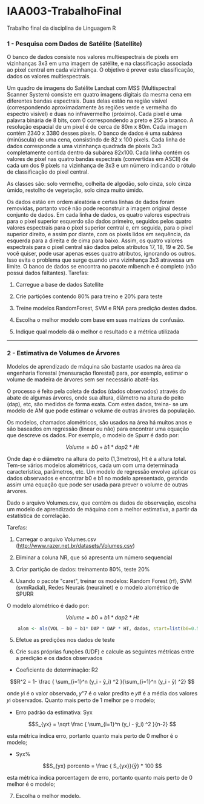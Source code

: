 # IAA003-TrabalhoFinal
Trabalho final da disciplina de Linguagem R 

### 1 - Pesquisa com Dados de Satélite (Satellite)

O banco de dados consiste nos valores multiespectrais de pixels em vizinhanças 3x3 em uma imagem de satélite, e na classificação associada ao pixel central em cada vizinhança. O objetivo é prever esta classificação, dados os valores multiespectrais.

Um quadro de imagens do Satélite Landsat com MSS (Multispectral Scanner System) consiste em quatro imagens digitais da mesma cena em diferentes bandas espectrais. Duas delas estão na região visível (correspondendo aproximadamente às regiões verde e vermelha do espectro visível) e duas no infravermelho (próximo). Cada pixel é uma palavra binária de 8 bits, com 0 correspondendo a preto e 255 a branco. A resolução espacial de um pixel é de cerca de 80m x 80m. Cada imagem contém 2340 x 3380 desses pixels. O banco de dados é uma subárea (minúscula) de uma cena, consistindo de 82 x 100 pixels. Cada linha de dados corresponde a uma vizinhança quadrada de pixels 3x3 completamente contida dentro da subárea 82x100. Cada linha contém os valores de pixel nas quatro bandas espectrais (convertidas em ASCII) de cada um dos 9 pixels na vizinhança de 3x3 e um número indicando o rótulo de classificação do pixel central.

As classes são: solo vermelho, colheita de algodão, solo cinza, solo cinza úmido, restolho de vegetação, solo cinza muito úmido.

Os dados estão em ordem aleatória e certas linhas de dados foram removidas, portanto você não pode reconstruir a imagem original desse conjunto de dados. Em cada linha de dados, os quatro valores espectrais para o pixel superior esquerdo são dados primeiro, seguidos pelos quatro valores espectrais para o pixel superior central e, em seguida, para o pixel superior direito, e assim por diante, com os pixels lidos em sequência, da esquerda para a direita e de cima para baixo. Assim, os quatro valores espectrais para o pixel central são dados pelos atributos 17, 18, 19 e 20. Se você quiser, pode usar apenas esses quatro atributos, ignorando os outros. Isso evita o problema que surge quando uma vizinhança 3x3 atravessa um limite.
O banco de dados se encontra no pacote mlbench e é completo (não possui dados faltantes). Tarefas:

1. Carregue a base de dados Satellite

2. Crie partições contendo 80% para treino e 20% para teste

3. Treine modelos RandomForest, SVM e RNA para predição destes dados.

4. Escolha o melhor modelo com base em suas matrizes de confusão.

5. Indique qual modelo dá o melhor o resultado e a métrica utilizada
        

---

### 2 - Estimativa de Volumes de Árvores

Modelos de aprendizado de máquina são bastante usados na área da engenharia florestal (mensuração florestal) para, por exemplo, estimar o volume de madeira de árvores sem ser necessário abatê-las.

O processo é feito pela coleta de dados (dados observados) através do abate de algumas árvores, onde sua altura, diâmetro na altura do peito (dap), etc, são medidos de forma exata. Com estes dados, treina- se um modelo de AM que pode estimar o volume de outras árvores da população.

Os modelos, chamados alométricos, são usados na área há muitos anos e são baseados em regressão (linear ou não) para encontrar uma equação que descreve os dados. Por exemplo, o modelo de Spurr é dado por:

$$ Volume = b0 + b1 * dap2 * Ht $$

Onde dap é o diâmetro na altura do peito (1,3metros), Ht é a altura total. Tem-se vários modelos alométricos, cada um com uma determinada característica, parâmetros, etc. Um modelo de regressão envolve aplicar os dados observados e encontrar b0 e b1 no modelo apresentado, gerando assim uma equação que pode ser usada para prever o volume de outras árvores.

Dado o arquivo Volumes.csv, que contém os dados de observação, escolha um modelo de aprendizado de máquina com a melhor estimativa, a partir da estatística de correlação.

Tarefas:

1. Carregar o arquivo Volumes.csv (http://www.razer.net.br/datasets/Volumes.csv)
        
2. Eliminar a coluna NR, que só apresenta um número sequencial
        
3. Criar partição de dados: treinamento 80%, teste 20%
        
4. Usando o pacote "caret", treinar os modelos: Random Forest (rf), SVM (svmRadial), Redes Neurais (neuralnet) e o modelo alométrico de SPURR
        
O modelo alométrico é dado por:

$$ Volume = b0 + b1 * dap2 * Ht $$
        
~~~R
    alom <- nls(VOL ~ b0 + b1* DAP * DAP * HT, dados, start=list(b0=0.5, b1=0.5))
~~~

5. Efetue as predições nos dados de teste
        
6. Crie suas próprias funções (UDF) e calcule as seguintes métricas entre a predição e os dados observados

* Coeficiente de determinação: R2

 $$R^2 = 1- \frac { \sum_{i=1}^n (y_i - ŷ_i) ^2 }{\sum_{i=1}^n (y_i - ӯ) ^2} $$
  

onde 𝑦i é o valor observado, 𝑦"7 é o valor predito e 𝑦# é a média dos valores 𝑦i observados. Quanto mais perto de 1 melhor pe o modelo;

* Erro padrão da estimativa: Syx

$$S_{yx} = \sqrt \frac { \sum_{i=1}^n (y_i - ŷ_i) ^2 }{n-2} $$


esta métrica indica erro, portanto quanto mais perto de 0 melhor é o modelo;
        
* Syx%

$$S_{yx} porcento =  \frac { S_{yx}}{ӯ} * 100 $$

    
esta métrica indica porcentagem de erro, portanto quanto mais perto de 0 melhor é o modelo;

7. Escolha o melhor modelo.
